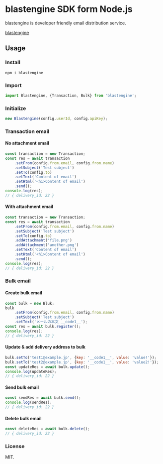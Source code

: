 # blastengine SDK form Node.js

blastengine is developer friendly email distribution service.

[blastengine](https://blastengine.jp/)

## Usage

### Install

```
npm i blastengine
```

### Import

```js
import Blastengine, {Transaction, Bulk} from 'blastengine';
```

### Initialize

```js
new Blastengine(config.userId, config.apiKey);
```

### Transaction email

#### No attachment email

```js
const transaction = new Transaction;
const res = await transaction
	.setFrom(config.from.email, config.from.name)
	.setSubject('Test subject')
	.setTo(config.to)
	.setText('Content of email')
	.setHtml('<h1>Content of email')
	.send();
console.log(res);
// { delivery_id: 22 }
```

#### With attachment email

```js
const transaction = new Transaction;
const res = await transaction
	.setFrom(config.from.email, config.from.name)
	.setSubject('Test subject')
	.setTo(config.to)
	.addAttachment('file.png')
	.addAttachment('another.png')
	.setText('Content of email')
	.setHtml('<h1>Content of email')
	.send();
console.log(res);
// { delivery_id: 22 }
```

### Bulk email

#### Create bulk email

```js
const bulk = new Bluk;
bulk
	.setFrom(config.from.email, config.from.name)
	.setSubject('Test subject')
	.setText('メールの本文 __code1__');
const res = await bulk.register();
console.log(res);
// { delivery_id: 22 }
```

#### Update & add delivery address to bulk

```js
bulk.setTo('test1@example.jp', {key: '__code1__', value: 'value!'});
bulk.setTo('test2@example.jp', {key: '__code1__', value: 'value2!'});
const updateRes = await bulk.update();
console.log(updateRes);
// { delivery_id: 22 }
```

#### Send bulk email

```js
const sendRes = await bulk.send();
console.log(sendRes);
// { delivery_id: 22 }
```

#### Delete bulk email

```js
const deleteRes = await bulk.delete();
// { delivery_id: 22 }
```

### License

MIT.

